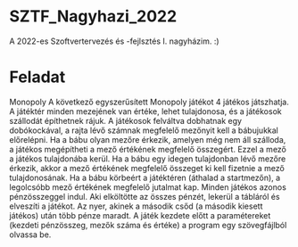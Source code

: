 # SZTF_Nagyhazi_2022

A 2022-es Szoftvertervezés és -fejlsztés I. nagyházim. :)


# Feladat
Monopoly
A következő egyszerűsített Monopoly játékot 4 játékos játszhatja. A játéktér minden mezejének van értéke, lehet tulajdonosa, és a játékosok szállodát építhetnek rájuk.
A játékosok felváltva dobhatnak egy dobókockával, a rajta lévő számnak megfelelő mezőnyit kell a bábujukkal előrelépni. Ha a bábu olyan mezőre érkezik, amelyen még nem áll szálloda, a játékos megépítheti a mező értékének megfelelő összegért. Ezzel a mező a játékos tulajdonába kerül. Ha a bábu egy idegen tulajdonban lévő mezőre érkezik, akkor a mező értékének megfelelő összeget ki kell fizetnie a mező tulajdonosának. Ha a bábu körbeért a játéktéren (áthalad a startmezőn), a legolcsóbb mező értékének megfelelő jutalmat kap.
Minden játékos azonos pénzösszeggel indul. Aki elköltötte az összes pénzét, lekerül a tábláról és elveszíti a játékot. Az nyer, akinek a második csőd (a második kiesett játékos) után több pénze maradt.
A játék kezdete előtt a paramétereket (kezdeti pénzösszeg, mezők száma és értéke) a program egy szövegfájlból olvassa be.

